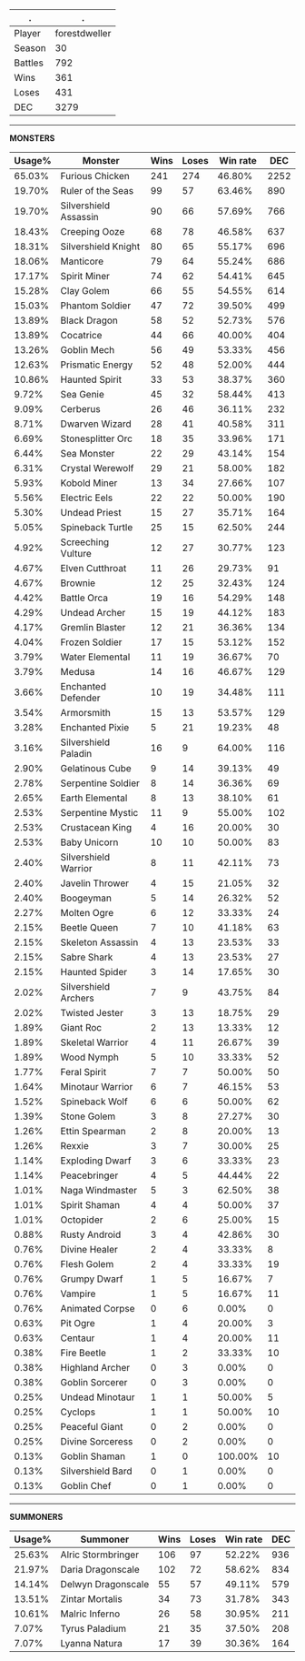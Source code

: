 .|.
|-|-
Player|forestdweller
Season|30
Battles|792
Wins|361
Loses|431
DEC|3279

---
**MONSTERS**

Usage%|Monster|Wins|Loses|Win rate|DEC|
-|-|-|-|-|-|
65.03%|Furious Chicken|241|274|46.80%|2252|
19.70%|Ruler of the Seas|99|57|63.46%|890|
19.70%|Silvershield Assassin|90|66|57.69%|766|
18.43%|Creeping Ooze|68|78|46.58%|637|
18.31%|Silvershield Knight|80|65|55.17%|696|
18.06%|Manticore|79|64|55.24%|686|
17.17%|Spirit Miner|74|62|54.41%|645|
15.28%|Clay Golem|66|55|54.55%|614|
15.03%|Phantom Soldier|47|72|39.50%|499|
13.89%|Black Dragon|58|52|52.73%|576|
13.89%|Cocatrice|44|66|40.00%|404|
13.26%|Goblin Mech|56|49|53.33%|456|
12.63%|Prismatic Energy|52|48|52.00%|444|
10.86%|Haunted Spirit|33|53|38.37%|360|
9.72%|Sea Genie|45|32|58.44%|413|
9.09%|Cerberus|26|46|36.11%|232|
8.71%|Dwarven Wizard|28|41|40.58%|311|
6.69%|Stonesplitter Orc|18|35|33.96%|171|
6.44%|Sea Monster|22|29|43.14%|154|
6.31%|Crystal Werewolf|29|21|58.00%|182|
5.93%|Kobold Miner|13|34|27.66%|107|
5.56%|Electric Eels|22|22|50.00%|190|
5.30%|Undead Priest|15|27|35.71%|164|
5.05%|Spineback Turtle|25|15|62.50%|244|
4.92%|Screeching Vulture|12|27|30.77%|123|
4.67%|Elven Cutthroat|11|26|29.73%|91|
4.67%|Brownie|12|25|32.43%|124|
4.42%|Battle Orca|19|16|54.29%|148|
4.29%|Undead Archer|15|19|44.12%|183|
4.17%|Gremlin Blaster|12|21|36.36%|134|
4.04%|Frozen Soldier|17|15|53.12%|152|
3.79%|Water Elemental|11|19|36.67%|70|
3.79%|Medusa|14|16|46.67%|129|
3.66%|Enchanted Defender|10|19|34.48%|111|
3.54%|Armorsmith|15|13|53.57%|129|
3.28%|Enchanted Pixie|5|21|19.23%|48|
3.16%|Silvershield Paladin|16|9|64.00%|116|
2.90%|Gelatinous Cube|9|14|39.13%|49|
2.78%|Serpentine Soldier|8|14|36.36%|69|
2.65%|Earth Elemental|8|13|38.10%|61|
2.53%|Serpentine Mystic|11|9|55.00%|102|
2.53%|Crustacean King|4|16|20.00%|30|
2.53%|Baby Unicorn|10|10|50.00%|83|
2.40%|Silvershield Warrior|8|11|42.11%|73|
2.40%|Javelin Thrower|4|15|21.05%|32|
2.40%|Boogeyman|5|14|26.32%|52|
2.27%|Molten Ogre|6|12|33.33%|24|
2.15%|Beetle Queen|7|10|41.18%|63|
2.15%|Skeleton Assassin|4|13|23.53%|33|
2.15%|Sabre Shark|4|13|23.53%|27|
2.15%|Haunted Spider|3|14|17.65%|30|
2.02%|Silvershield Archers|7|9|43.75%|84|
2.02%|Twisted Jester|3|13|18.75%|29|
1.89%|Giant Roc|2|13|13.33%|12|
1.89%|Skeletal Warrior|4|11|26.67%|39|
1.89%|Wood Nymph|5|10|33.33%|52|
1.77%|Feral Spirit|7|7|50.00%|50|
1.64%|Minotaur Warrior|6|7|46.15%|53|
1.52%|Spineback Wolf|6|6|50.00%|62|
1.39%|Stone Golem|3|8|27.27%|30|
1.26%|Ettin Spearman|2|8|20.00%|13|
1.26%|Rexxie|3|7|30.00%|25|
1.14%|Exploding Dwarf|3|6|33.33%|23|
1.14%|Peacebringer|4|5|44.44%|22|
1.01%|Naga Windmaster|5|3|62.50%|38|
1.01%|Spirit Shaman|4|4|50.00%|37|
1.01%|Octopider|2|6|25.00%|15|
0.88%|Rusty Android|3|4|42.86%|30|
0.76%|Divine Healer|2|4|33.33%|8|
0.76%|Flesh Golem|2|4|33.33%|19|
0.76%|Grumpy Dwarf|1|5|16.67%|7|
0.76%|Vampire|1|5|16.67%|11|
0.76%|Animated Corpse|0|6|0.00%|0|
0.63%|Pit Ogre|1|4|20.00%|3|
0.63%|Centaur|1|4|20.00%|11|
0.38%|Fire Beetle|1|2|33.33%|10|
0.38%|Highland Archer|0|3|0.00%|0|
0.38%|Goblin Sorcerer|0|3|0.00%|0|
0.25%|Undead Minotaur|1|1|50.00%|5|
0.25%|Cyclops|1|1|50.00%|10|
0.25%|Peaceful Giant|0|2|0.00%|0|
0.25%|Divine Sorceress|0|2|0.00%|0|
0.13%|Goblin Shaman|1|0|100.00%|10|
0.13%|Silvershield Bard|0|1|0.00%|0|
0.13%|Goblin Chef|0|1|0.00%|0|

---
**SUMMONERS**

Usage%|Summoner|Wins|Loses|Win rate|DEC|
-|-|-|-|-|-|
25.63%|Alric Stormbringer|106|97|52.22%|936|
21.97%|Daria Dragonscale|102|72|58.62%|834|
14.14%|Delwyn Dragonscale|55|57|49.11%|579|
13.51%|Zintar Mortalis|34|73|31.78%|343|
10.61%|Malric Inferno|26|58|30.95%|211|
7.07%|Tyrus Paladium|21|35|37.50%|208|
7.07%|Lyanna Natura|17|39|30.36%|164|
